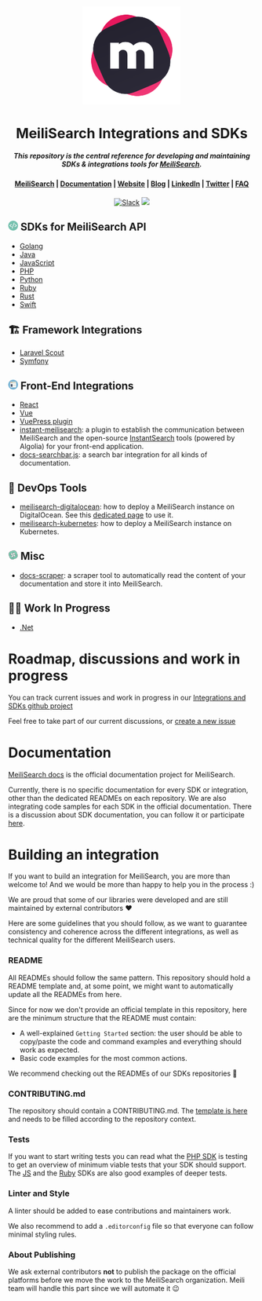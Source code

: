 <p align="center">
  <img src="assets/logos/logo.svg" alt="MeiliSearch" width="200" height="200" />
</p>


<h1 align="center">MeiliSearch Integrations and SDKs</h1>
<h5 align="center">This repository is the central reference for developing and maintaining SDKs & integrations tools for <a href="https://github.com/meilisearch/MeiliSearch">MeiliSearch</a>.
</h5>

<h4 align="center">
  <a href="https://github.com/meilisearch/MeiliSearch">MeiliSearch</a> |
  <a href="https://docs.meilisearch.com">Documentation</a> |
  <a href="https://www.meilisearch.com">Website</a> |
  <a href="https://blog.meilisearch.com">Blog</a> | 
  <a href="https://fr.linkedin.com/company/meilisearch">LinkedIn</a> | 
  <a href="https://twitter.com/meilisearch">Twitter</a> |  
  <a href="https://docs.meilisearch.com/faq/">FAQ</a>
</h4>

<p align="center">
  <a href="https://slack.meilisearch.com"><img src="https://img.shields.io/badge/slack-MeiliSearch-blue.svg?logo=slack" alt="Slack"></a>
  <a href="https://github.com/meilisearch/MeiliSearch/discussions" alt="Discussions"><img src="https://img.shields.io/badge/github-discussions-red" /></a>
</p>

## <img src="assets/icons/dev.png" width="20"> SDKs for MeiliSearch API

- [Golang](https://github.com/meilisearch/meilisearch-go)
- [Java](https://github.com/meilisearch/meilisearch-java)
- [JavaScript](https://github.com/meilisearch/meilisearch-js)
- [PHP](https://github.com/meilisearch/meilisearch-php)
- [Python](https://github.com/meilisearch/meilisearch-python)
- [Ruby](https://github.com/meilisearch/meilisearch-ruby)
- [Rust](https://github.com/meilisearch/meilisearch-rust)
- [Swift](https://github.com/meilisearch/meilisearch-swift)

## 🏗 Framework Integrations

- [Laravel Scout](https://github.com/meilisearch/meilisearch-laravel-scout)
- [Symfony](https://github.com/meilisearch/meilisearch-symfony)

## <img src="assets/icons/front.png" width="20"> Front-End Integrations

- [React](https://github.com/meilisearch/meilisearch-react)
- [Vue](https://github.com/meilisearch/meilisearch-vue)
- [VuePress plugin](https://github.com/meilisearch/vuepress-plugin-meilisearch)
- [instant-meilisearch](https://github.com/meilisearch/instant-meilisearch): a plugin to establish the communication between MeiliSearch and the open-source [InstantSearch](https://github.com/algolia/instantsearch.js) tools (powered by Algolia) for your front-end application.
- [docs-searchbar.js](https://github.com/meilisearch/docs-searchbar.js): a search bar integration for all kinds of documentation.

## 🐳 DevOps Tools

- [meilisearch-digitalocean](https://github.com/meilisearch/meilisearch-digitalocean): how to deploy a MeiliSearch instance on DigitalOcean. See this [dedicated page](https://docs.meilisearch.com/resources/howtos/digitalocean_droplet.html) to use it.
- [meilisearch-kubernetes](https://github.com/meilisearch/meilisearch-kubernetes): how to deploy a MeiliSearch instance on Kubernetes.

## <img src="assets/icons/other.png" width="20"> Misc

- [docs-scraper](https://github.com/meilisearch/docs-scraper): a scraper tool to automatically read the content of your documentation and store it into MeiliSearch.


## 🧑‍🔧 Work In Progress

- [.Net](https://github.com/meilisearch/meilisearch-dotnet)

# Roadmap, discussions and work in progress

You can track current issues and work in progress in our [Integrations and SDKs github project](https://github.com/orgs/meilisearch/projects/3)

Feel free to take part of our current discussions, or [create a new issue](https://github.com/meilisearch/integration-guides/issues/new)

# Documentation

[MeiliSearch docs](https://docs.meilisearch.com) is the official documentation project for MeiliSearch.

Currently, there is no specific documentation for every SDK or integration, other than the dedicated READMEs on each repository. We are also integrating code samples for each SDK in the official documentation. There is a discussion about SDK documentation, you can follow it or participate [here](https://github.com/meilisearch/sdks/issues/3).

# Building an integration

If you want to build an integration for MeiliSearch, you are more than welcome to! And we would be more than happy to help you in the process :)

We are proud that some of our libraries were developed and are still maintained by external contributors ❤️

Here are some guidelines that you should follow, as we want to guarantee consistency and coherence across the different integrations, as well as technical quality for the different MeiliSearch users.

### README

All READMEs should follow the same pattern. This repository should hold a README template and, at some point, we might want to automatically update all the READMEs from here.

Since for now we don't provide an official template in this repository, here are the minimum structure that the README must contain:

- A well-explained `Getting Started` section: the user should be able to copy/paste the code and command examples and everything should work as expected.
- Basic code examples for the most common actions.

We recommend checking out the READMEs of our SDKs repositories 🙂

### CONTRIBUTING.md

The repository should contain a CONTRIBUTING.md. The [template is here](/templates/CONTRIBUTING.md) and needs to be filled according to the repository context.

### Tests

If you want to start writing tests you can read what the [PHP SDK](https://github.com/meilisearch/meilisearch-php) is testing to get an overview of minimum viable tests that your SDK should support. The [JS](https://github.com/meilisearch/meilisearch-js) and the [Ruby](https://github.com/meilisearch/meilisearch-ruby) SDKs are also good examples of deeper tests.

### Linter and Style

A linter should be added to ease contributions and maintainers work.

We also recommend to add a `.editorconfig` file so that everyone can follow minimal styling rules.

### About Publishing

We ask external contributors **not** to publish the package on the official platforms before we move the work to the MeiliSearch organization. Meili team will handle this part since we will automate it 😉
